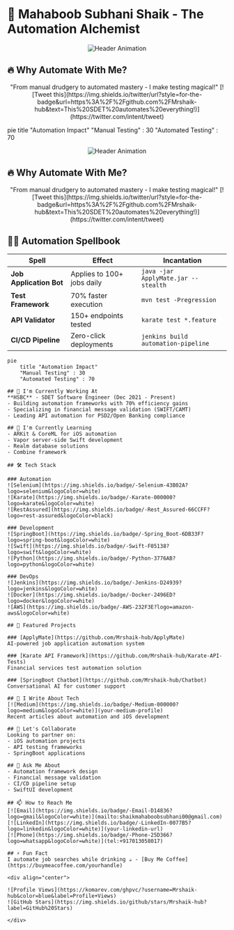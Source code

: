 # 🚀 Mahaboob Subhani Shaik - The Automation Alchemist

<div align="center">
  <img src="https://readme-typing-svg.demolab.com?font=Fira+Code&pause=1000&color=22F7D9&width=600&lines=Transforming+Manual+Processes+→+Automation+Magic;70%25+Regression+Time+Reduction;150%2B+APIs+Automated;3.8+Years+QA+Wizardry" alt="Header Animation">
</div>

## 🔥 Why Automate With Me?

<div align="center">
"From manual drudgery to automated mastery - I make testing magical!"  
[![Tweet this](https://img.shields.io/twitter/url?style=for-the-badge&url=https%3A%2F%2Fgithub.com%2FMrshaik-hub&text=This%20SDET%20automates%20everything!)](https://twitter.com/intent/tweet)
</div>


pie
    title "Automation Impact"
    "Manual Testing" : 30
    "Automated Testing" : 70

<div align="center">
  <img src="https://readme-typing-svg.demolab.com?font=Fira+Code&pause=1000&color=22F7D9&width=600&lines=Transforming+Manual+Processes+→+Automation+Magic;70%25+Regression+Time+Reduction;150%2B+APIs+Automated;3.8+Years+QA+Wizardry" alt="Header Animation">
</div>

## 🔥 Why Automate With Me?

<div align="center">
"From manual drudgery to automated mastery - I make testing magical!"  
[![Tweet this](https://img.shields.io/twitter/url?style=for-the-badge&url=https%3A%2F%2Fgithub.com%2FMrshaik-hub&text=This%20SDET%20automates%20everything!)](https://twitter.com/intent/tweet)
</div>

## 🧙‍♂️ Automation Spellbook

| Spell | Effect | Incantation |
|-------|--------|-------------|
| **Job Application Bot** | Applies to 100+ jobs daily | `java -jar ApplyMate.jar --stealth` |
| **Test Framework** | 70% faster execution | `mvn test -Pregression` |
| **API Validator** | 150+ endpoints tested | `karate test *.feature` |
| **CI/CD Pipeline** | Zero-click deployments | `jenkins build automation-pipeline` |

```mermaid
pie
    title "Automation Impact"
    "Manual Testing" : 30
    "Automated Testing" : 70

## 🔭 I'm Currently Working At  
**HSBC** - SDET Software Engineer (Dec 2021 - Present)  
- Building automation frameworks with 70% efficiency gains  
- Specializing in financial message validation (SWIFT/CAMT)  
- Leading API automation for PSD2/Open Banking compliance  

## 🌱 I'm Currently Learning  
- ARKit & CoreML for iOS automation  
- Vapor server-side Swift development  
- Realm database solutions  
- Combine framework  

## 🛠️ Tech Stack  

### Automation  
![Selenium](https://img.shields.io/badge/-Selenium-43B02A?logo=selenium&logoColor=white)  
![Karate](https://img.shields.io/badge/-Karate-000000?logo=karate&logoColor=white)  
![RestAssured](https://img.shields.io/badge/-Rest_Assured-66CCFF?logo=rest-assured&logoColor=black)  

### Development  
![SpringBoot](https://img.shields.io/badge/-Spring_Boot-6DB33F?logo=spring-boot&logoColor=white)  
![Swift](https://img.shields.io/badge/-Swift-F05138?logo=swift&logoColor=white)  
![Python](https://img.shields.io/badge/-Python-3776AB?logo=python&logoColor=white)  

### DevOps  
![Jenkins](https://img.shields.io/badge/-Jenkins-D24939?logo=jenkins&logoColor=white)  
![Docker](https://img.shields.io/badge/-Docker-2496ED?logo=docker&logoColor=white)  
![AWS](https://img.shields.io/badge/-AWS-232F3E?logo=amazon-aws&logoColor=white)  

## 🚀 Featured Projects  

### [ApplyMate](https://github.com/Mrshaik-hub/ApplyMate)  
AI-powered job application automation system  

### [Karate API Framework](https://github.com/Mrshaik-hub/Karate-API-Tests)  
Financial services test automation solution  

### [SpringBoot Chatbot](https://github.com/Mrshaik-hub/Chatbot)  
Conversational AI for customer support  

## 📝 I Write About Tech  
[![Medium](https://img.shields.io/badge/-Medium-000000?logo=medium&logoColor=white)](your-medium-profile)  
Recent articles about automation and iOS development  

## 🤝 Let's Collaborate  
Looking to partner on:  
- iOS automation projects  
- API testing frameworks  
- SpringBoot applications  

## 💬 Ask Me About  
- Automation framework design  
- Financial message validation  
- CI/CD pipeline setup  
- SwiftUI development  

## 📫 How to Reach Me  
[![Email](https://img.shields.io/badge/-Email-D14836?logo=gmail&logoColor=white)](mailto:shaikmahaboobsubhani00@gmail.com)  
[![LinkedIn](https://img.shields.io/badge/-LinkedIn-0077B5?logo=linkedin&logoColor=white)](your-linkedin-url)  
[![Phone](https://img.shields.io/badge/-Phone-25D366?logo=whatsapp&logoColor=white)](tel:+917013058017)  

## ⚡ Fun Fact  
I automate job searches while drinking ☕ - [Buy Me Coffee](https://buymeacoffee.com/yourhandle)  

<div align="center">
  
![Profile Views](https://komarev.com/ghpvc/?username=Mrshaik-hub&color=blue&label=Profile+Views)  
![GitHub Stars](https://img.shields.io/github/stars/Mrshaik-hub?label=GitHub%20Stars)  

</div>
